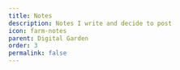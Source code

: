 ```yaml
---
title: Notes
description: Notes I write and decide to post
icon: farm-notes
parent: Digital Garden
order: 3
permalink: false
---
```

